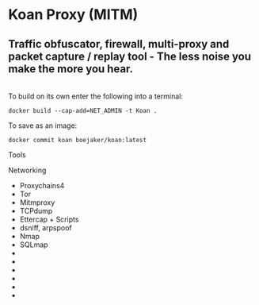 # Koan Proxy (MITM)
## Traffic obfuscator, firewall, multi-proxy and packet capture / replay tool - The less noise you make the more you hear.
<br>
To build on its own enter the following into a terminal:
 
    docker build --cap-add=NET_ADMIN -t Koan . 

To save as an image:

    docker commit koan boejaker/koan:latest

Tools

Networking
- Proxychains4
- Tor
- Mitmproxy
- TCPdump
- Ettercap + Scripts
- dsniff, arpspoof
- Nmap
- SQLmap
- 
- 
- 
- 
- 
- 
